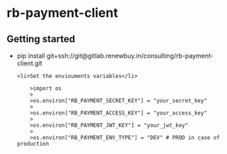# rb-payment-client


## Getting started
<ul>
    <li>pip install git+ssh://git@gitlab.renewbuy.in/consulting/rb-payment-client.git</li>

    <li>Set the enviouments variables</li>
    
        >import os
        >
        >os.environ["RB_PAYMENT_SECRET_KEY"] = "your_secret_key"
        >
        >os.environ["RB_PAYMENT_ACCESS_KEY"] = "your_access_key"
        >
        >os.environ["RB_PAYMENT_JWT_KEY"] = "your_jwt_key"
        >
        >os.environ["RB_PAYMENT_ENV_TYPE"] = "DEV" # PROD in case of production
    

</ul>